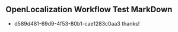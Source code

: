 ## OpenLocalization Workflow Test MarkDown
* d589d481-69d9-4f53-80b1-cae1283c0aa3 thanks!

<!--HONumber=Jul16_HO4-->



